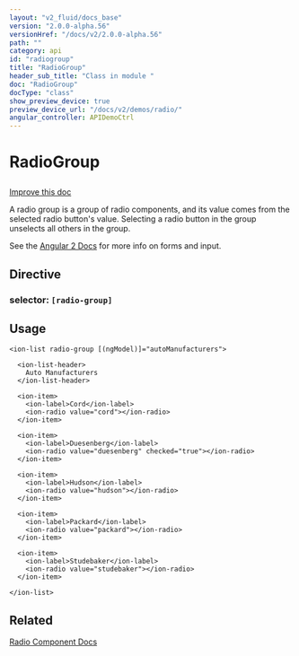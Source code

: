 ```yaml
---
layout: "v2_fluid/docs_base"
version: "2.0.0-alpha.56"
versionHref: "/docs/v2/2.0.0-alpha.56"
path: ""
category: api
id: "radiogroup"
title: "RadioGroup"
header_sub_title: "Class in module "
doc: "RadioGroup"
docType: "class"
show_preview_device: true
preview_device_url: "/docs/v2/demos/radio/"
angular_controller: APIDemoCtrl 
---
```










<h1 class="api-title">


RadioGroup






</h1>

<a class="improve-v2-docs" href='http://github.com/driftyco/ionic/edit/2.0/ionic/components/radio/radio-group.ts#L5'>
Improve this doc
</a>






<p>A radio group is a group of radio components, and its value comes
from the selected radio button&#39;s value. Selecting a radio button
in the group unselects all others in the group.</p>
<p>See the <a href="https://angular.io/docs/js/latest/api/forms/">Angular 2 Docs</a> for more info on forms and input.</p>


<h2>Directive</h2>
<h3>selector: <code>[radio-group]</code></h3>
<!-- @usage tag -->

<h2>Usage</h2>

<pre><code class="lang-html">&lt;ion-list radio-group [(ngModel)]=&quot;autoManufacturers&quot;&gt;

  &lt;ion-list-header&gt;
    Auto Manufacturers
  &lt;/ion-list-header&gt;

  &lt;ion-item&gt;
    &lt;ion-label&gt;Cord&lt;/ion-label&gt;
    &lt;ion-radio value=&quot;cord&quot;&gt;&lt;/ion-radio&gt;
  &lt;/ion-item&gt;

  &lt;ion-item&gt;
    &lt;ion-label&gt;Duesenberg&lt;/ion-label&gt;
    &lt;ion-radio value=&quot;duesenberg&quot; checked=&quot;true&quot;&gt;&lt;/ion-radio&gt;
  &lt;/ion-item&gt;

  &lt;ion-item&gt;
    &lt;ion-label&gt;Hudson&lt;/ion-label&gt;
    &lt;ion-radio value=&quot;hudson&quot;&gt;&lt;/ion-radio&gt;
  &lt;/ion-item&gt;

  &lt;ion-item&gt;
    &lt;ion-label&gt;Packard&lt;/ion-label&gt;
    &lt;ion-radio value=&quot;packard&quot;&gt;&lt;/ion-radio&gt;
  &lt;/ion-item&gt;

  &lt;ion-item&gt;
    &lt;ion-label&gt;Studebaker&lt;/ion-label&gt;
    &lt;ion-radio value=&quot;studebaker&quot;&gt;&lt;/ion-radio&gt;
  &lt;/ion-item&gt;

&lt;/ion-list&gt;
</code></pre>




<!-- @property tags -->


<!-- methods on the class --><!-- related link -->

<h2>Related</h2>

<a href='/docs/v2/components#radio'>Radio Component Docs</a><!-- end content block -->


<!-- end body block -->

